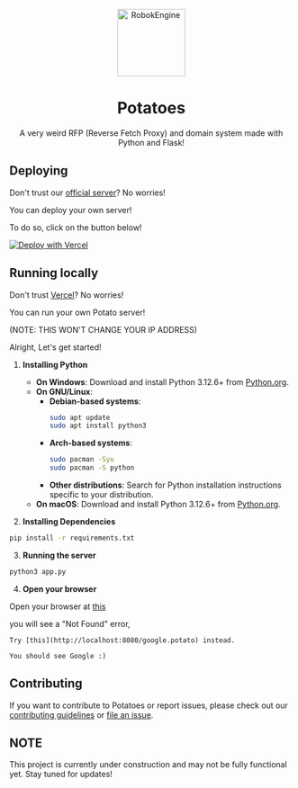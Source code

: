 <p align="center">
  <img src="https://github.com/neoapps-dev.png" alt="RobokEngine" width="120" height="120"/>
</p>
<div align="center">
    <h1>Potatoes</h1>
    <p>A very weird RFP (Reverse Fetch Proxy) and domain system made with Python and Flask!</p>
</div>


## Deploying
Don't trust our [official server](https://potatoes-backend.vercel.app/)? No worries!

You can deploy your own server!

To do so, click on the button below!

[![Deploy with Vercel](https://vercel.com/button)](https://vercel.com/new/clone?repository-url=https%3A%2F%2Fgithub.com%2Fneoapps-dev%2Fpotatoes-backend)

## Running locally
Don't trust [Vercel](https://vercel.com)? No worries!

You can run your own Potato server!

(NOTE: THIS WON'T CHANGE YOUR IP ADDRESS)

Alright, Let's get started!

1. **Installing Python**

   - **On Windows**: Download and install Python 3.12.6+ from [Python.org](https://python.org).
   - **On GNU/Linux**:
     - **Debian-based systems**:
       ```sh
       sudo apt update
       sudo apt install python3
       ```
     - **Arch-based systems**:
       ```sh
       sudo pacman -Syu
       sudo pacman -S python
       ```
     - **Other distributions**: Search for Python installation instructions specific to your distribution.
   - **On macOS**: Download and install Python 3.12.6+ from [Python.org](https://www.python.org/ftp/python/3.12.6/python-3.12.6-macos11.pkg).

    
2. **Installing Dependencies**

  ```sh
  pip install -r requirements.txt
  ```

3. **Running the server**

  ```sh
  python3 app.py
  ```

4. **Open your browser**

  Open your browser at [this](http://localhost:8080)

  you will see a "Not Found" error,
    
    Try [this](http://localhost:8080/google.potato) instead.

    You should see Google :)

## Contributing

If you want to contribute to Potatoes or report issues, please check out our [contributing guidelines](CONTRIBUTING.md) or [file an issue](https://github.com/neoapps-dev/potatoes-backend/issues).

## NOTE
This project is currently under construction and may not be fully functional yet. Stay tuned for updates!
